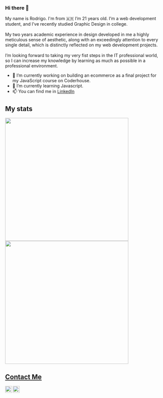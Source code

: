 
### Hi there 👋
<p>
  My name is Rodrigo. I'm from 🇦🇷 
  I’m 21 years old. I’m a web development student, and I’ve recently studied Graphic Design in college. <br><br>   
My two years academic experience in design developed in me a highly meticulous sense of aesthetic, along with an exceedingly attention to every single detail, which is distinctly reflected on my web development projects.<br><br>  
I’m looking forward to taking my very fist steps in the IT professional world, so I can increase my knowledge by learning as much as possible in a professional environment.
</p>

- 🔭 I’m currently working on building an ecommerce as a final project for my JavaScript course on Coderhouse.
- 🌱 I’m currently learning Javascript.
- 📫 You can find me in <a href="https://www.linkedin.com/in/pereyrarodrigo/">LinkedIn</a>


## My stats

<p align="left">
  <a href="https://github.com/PereyraRodrigo"><img width="400" src="https://github-readme-stats.vercel.app/api?username=PereyraRodrigo&show_icons=true&theme=chartreuse-dark">
  <a href="https://github.com/PereyraRodrigo"><img width="400" src="https://github-readme-stats.vercel.app/api/top-langs/?username=PereyraRodrigo&hide=scss,c,hack,makefile&langs_count=10&layout=compact&theme=chartreuse-dark">
</p>
    

## Contact Me

[<img align="left" alt="Pereyra Rodrigo | LinkedIn" width="22px" src="https://cdn.jsdelivr.net/npm/simple-icons@v3/icons/linkedin.svg" />][linkedin]
[<img align="left" alt="Pereyra Rodrigo | Instagram" width="22px" src="https://cdn.jsdelivr.net/npm/simple-icons@v3/icons/instagram.svg" />][instagram]

<!--
**PereyraRodrigo/PereyraRodrigo** is a ✨ _special_ ✨ repository because its `README.md` (this file) appears on your GitHub profile.

Here are some ideas to get you started:

- 🔭 I’m currently working on ...
- 🌱 I’m currently learning ...
- 👯 I’m looking to collaborate on ...
- 🤔 I’m looking for help with ...
- 💬 Ask me about ...
- 📫 How to reach me: ...
- 😄 Pronouns: ...
- ⚡ Fun fact: ...
-->
[linkedin]: https://www.linkedin.com/in/pereyrarodrigo/
[instagram]: https://www.instagram.com/rodrigoelianp/
